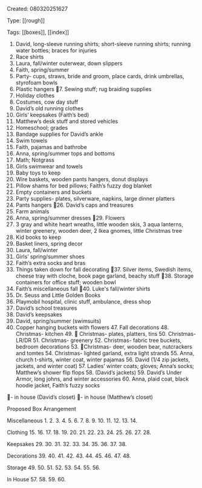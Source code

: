 Created: 080320251627

Type: [[rough]]

Tags: [[boxes]], [[index]]

1. David, long-sleeve running shirts; short-sleeve running shirts; running water bottles; braces for injuries
2. Race shirts
3. Laura, fall/winter outerwear, down slippers
4. Faith, spring/summer
5. Party- cups, straws, bride and groom, place cards, drink umbrellas, styrofoam bowls
6. Plastic hangers
   🔺7. Sewing stuff; rug braiding supplies
7. Holiday clothes
8. Costumes, cow day stuff
9. David’s old running clothes
10. Girls’ keepsakes (Faith’s bed)
11. Matthew’s desk stuff and stored vehicles
12. Homeschool; grades
13. Bandage supplies for David’s ankle
14. Swim towels
15. Faith, pajamas and bathrobe
16. Anna, spring/summer tops and bottoms
17. Math; Notgrass
18. Girls swimwear and towels
19. Baby toys to keep
20. Wire baskets, wooden pants hangers, donut displays
21. Pillow shams for bed pillows; Faith’s fuzzy dog blanket
22. Empty containers and buckets
23. Party supplies- plates, silverware, napkins, large dinner platters
24. Pants hangers
    🔺26. David’s caps and treasures
25. Farm animals
26. Anna, spring/summer dresses
    🔺29. Flowers
27. 3 gray and white heart wreaths, little wooden skis, 3 aqua lanterns, winter greenery, wooden deer, 2 Ikea gnomes, little Christmas tree
28. Kid books to keep
29. Basket liners, spring decor
30. Laura, fall/winter
31. Girls’ spring/summer shoes
32. Faith’s extra socks and bras
33. Things taken down for fall decorating
    🔺37. Silver items, Swedish items, cheese tray with cloche, book page garland, beachy stuff
    🔺38. Storage containers for office stuff; wooden bowl
34. Faith’s miscellaneous fall
    🔹40. Luke's fall/winter shirts
35. Dr. Seuss and Little Golden Books
36. Playmobil hospital, clinic stuff, ambulance, dress shop
37. David’s school treasures
38. David’s keepsakes
39. David, spring/summer (swimsuits)
40. Copper hanging buckets with flowers 47. Fall decorations 48. Christmas- kitchen 49. 👀 Christmas- plates, platters, tins 50. Christmas- LR/DR 51. Christmas- greenery 52. Christmas- fabric tree buckets, bedroom decorations 53. 👀Christmas- deer, wooden bear, nutcrackers and tomtes 54. Christmas- lighted garland, extra light strands 55. Anna, church t-shirts, winter coat, winter pajamas 56. David (1/4 zip jackets, jackets, and winter coat) 57. Ladies’ winter coats; gloves; Anna’s socks; Matthew’s shower flip flops 58. (David’s jackets) 59. David’s Under Armor, long johns, and winter accessories 60. Anna, plaid coat, black hoodie jacket, Faith’s fuzzy socks

🔺- in house (David’s closet)
🔹- in house (Matthew’s closet)

Proposed Box Arrangement

Miscellaneous 1. 2. 3. 4. 5. 6. 7. 8. 9. 10. 11. 12. 13. 14.

Clothing 15. 16. 17. 18. 19. 20. 21. 22. 23. 24. 25. 26. 27. 28.

Keepsakes 29. 30. 31. 32. 33. 34. 35. 36. 37. 38.

Decorations 39. 40. 41. 42. 43. 44. 45. 46. 47. 48.

Storage 49. 50. 51. 52. 53. 54. 55. 56.

In House 57. 58. 59. 60.

